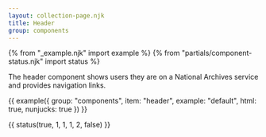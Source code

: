 ```yaml
---
layout: collection-page.njk
title: Header
group: components
---
```


{% from "_example.njk" import example %}
{% from "partials/component-status.njk" import status %}

The header component shows users they are on a National Archives service and provides navigation links.

{{ example({ group: "components", item: "header", example: "default", html: true, nunjucks: true }) }}

{{ status(true, 1, 1, 1, 2, false) }}
